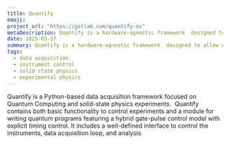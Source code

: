 ```yaml
---
title: Quantify
emoji:
project_url: "https://gitlab.com/quantify-os"
metaDescription: Quantify is a hardware-agnostic framework  designed to allow experimentalists to easily define complex quantum experiments.
date: 2025-03-27
summary: Quantify is a hardware-agnostic framework  designed to allow experimentalists to easily define complex quantum experiments.
tags:
  - data acquisition
  - instrument control
  - solid-state physics
  - experimental physics
---
```


Quantify is a Python-based data acquisition framework focused on Quantum Computing and solid-state physics experiments. 
Quantify contains both basic functionality to control experiments and a module for writing quantum programs featuring a hybrid gate-pulse control model with explicit timing control. It includes a well-defined interface to control the instruments, data acquisition loop, and analysis.
